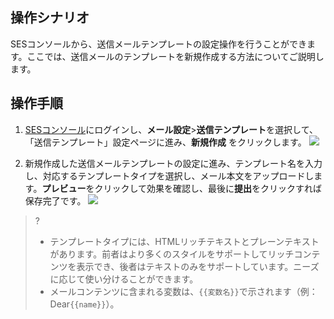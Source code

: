 ## 操作シナリオ
SESコンソールから、送信メールテンプレートの設定操作を行うことができます。ここでは、送信メールのテンプレートを新規作成する方法についてご説明します。

## 操作手順
1. [SESコンソール](https://console.cloud.tencent.com/ses/domain)にログインし、**メール設定**>**送信テンプレート**を選択して、「送信テンプレート」設定ページに進み、**新規作成** をクリックします。
![](https://main.qcloudimg.com/raw/d857206e82427fc3313660237880b2ef.png)

2. 新規作成した送信メールテンプレートの設定に進み、テンプレート名を入力し、対応するテンプレートタイプを選択し、メール本文をアップロードします。**プレビュー**をクリックして効果を確認し、最後に**提出**をクリックすれば保存完了です。
![](https://main.qcloudimg.com/raw/56f4d929563e2aeeace698b9b80b61e2.png)
>?
>- テンプレートタイプには、HTMLリッチテキストとプレーンテキストがあります。前者はより多くのスタイルをサポートしてリッチコンテンツを表示でき、後者はテキストのみをサポートしています。ニーズに応じて使い分けることができます。
>- メールコンテンツに含まれる変数は、`{{変数名}}`で示されます（例：Dear`{{name}}`）。
